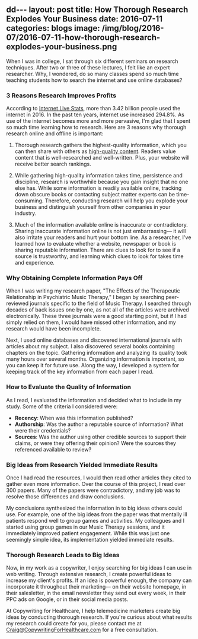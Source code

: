 dd--- 
layout: post
title: How Thorough Research Explodes Your Business
date: 2016-07-11
categories: blogs
image: /img/blog/2016-07/2016-07-11-how-thorough-research-explodes-your-business.png
---

When I was in college, I sat through six different seminars on research techniques. After two or three of these lectures, I felt like an expert researcher. Why, I wondered, do so many classes spend so much time teaching students how to search the internet and use online databases?

### 3 Reasons Research Improves Profits

According to [Internet Live Stats](http://www.internetlivestats.com/internet-users/), more than 3.42 billion people used the internet in 2016. In the past ten years, internet use increased 294.8%. As use of the internet becomes more and more pervasive, I'm glad that I spent so much time learning how to research. Here are 3 reasons why thorough research online and offline is important:

1. Thorough research gathers the highest-quality information, which you can then share with others as [high-quality content](https://blog.kissmetrics.com/ingredients-of-great-content/). Readers value content that is well-researched and well-written. Plus, your website will receive better search rankings.

2. While gathering high-quality information takes time, persistence and discipline, research is worthwhile because you gain insight that no one else has. While some information is readily available online, tracking down obscure books or contacting subject matter experts can be time-consuming. Therefore, conducting research will help you explode your business and distinguish yourself from other companies in your industry.

3. Much of the information available online is inaccurate or contradictory. Sharing inaccurate information online is not just embarrassing— it will also irritate your readers and hurt your bottom line. As a researcher, I've learned how to evaluate whether a website, newspaper or book is sharing reputable information. There are clues to look for to see if a source is trustworthy, and learning which clues to look for takes time and experience.

### Why Obtaining Complete Information Pays Off

When I was writing my research paper, "The Effects of the Therapeutic Relationship in Psychiatric Music Therapy," I began by searching peer-reviewed journals specific to the field of Music Therapy. I searched through decades of back issues one by one, as not all of the articles were archived electronically. These three journals were a good starting point, but if I had simply relied on them, I would have missed other information, and my research would have been incomplete.

Next, I used online databases and discovered international journals with articles about my subject. I also discovered several books containing chapters on the topic. Gathering information and analyzing its quality took many hours over several months. Organizing information is important, so you can keep it for future use. Along the way, I developed a system for keeping track of the key information from each paper I read. 

### How to Evaluate the Quality of Information
As I read, I evaluated the information and decided what to include in my study. Some of the criteria I considered were: 

* __Recency__: When was this information published?
* __Authorship__: Was the author a reputable source of information? What were their credentials?
* __Sources__: Was the author using other credible sources to support their claims, or were they offering their opinion? Were the sources they referenced available to review?

### Big Ideas from Research Yielded Immediate Results

Once I had read the resources, I would then read other articles they cited to gather even more information. Over the course of this project, I read over 300 papers. Many of the papers were contradictory, and my job was to resolve those differences and draw conclusions.

My conclusions synthesized the information in to big ideas others could use. For example, one of the big ideas from the paper was that mentally ill patients respond well to group games and activities. My colleagues and I started using group games in our Music Therapy sessions, and it immediately improved patient engagement. While this was just one seemingly simple idea, its implementation yielded immediate results.

### Thorough Research Leads to Big Ideas

Now, in my work as a copywriter, I enjoy searching for big ideas I can use in web writing. Through extensive research, I create powerful ideas to increase my client's profits. If an idea is powerful enough, the company can incorporate it throughout their marketing— on their website homepage, in their salesletter, in the email newsletter they send out every week, in their PPC ads on Google, or in their social media posts.

At Copywriting for Healthcare, I help telemedicine marketers create big ideas by conducting thorough research. If you're curious about what results my research could create for you, please contact me at Craig@CopywritingForHealthcare.com for a free consultation.